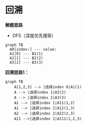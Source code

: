 # 回溯
**解题思路**
- DFS（深度优先搜索）

```mermaid
graph TB
  A0[index:] --- value:
  A1[0] --- B1(1)
  A2[1] --- B2(2)
  A3[2] --- B3(3)
```
**回溯思路1：**
```mermaid
graph TB
    A[1,2,3] --> |选择index 0|A1(1)
    A --> |选择index 1|A2(2)
    A --> |选择index 2|A3(3)
    A1 --> |选择index 1|A11(1,2)
    A1 --> |选择index 2|A12(1,3)
    A2 --> |选择index 2|A22(2,3)
    A11 -->|选择index 2|A111(1,2,3)

```